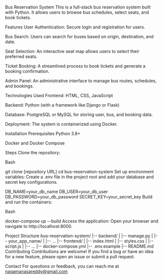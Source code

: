 Bus Reservation System
This is a full-stack bus reservation system built with Python. It allows users to browse bus schedules, select seats, and book tickets.

Features
User Authentication: Secure login and registration for users.

Bus Search: Users can search for buses based on origin, destination, and date.

Seat Selection: An interactive seat map allows users to select their preferred seats.

Ticket Booking: A streamlined process to book tickets and generate a booking confirmation.

Admin Panel: An administrative interface to manage bus routes, schedules, and bookings.

Technologies Used
Frontend: HTML, CSS, JavaScript

Backend: Python (with a framework like Django or Flask)

Database: PostgreSQL or MySQL for storing user, bus, and booking data.

Deployment: The system is containerized using Docker.

Installation
Prerequisites
Python 3.8+

Docker and Docker Compose

Steps
Clone the repository:

Bash

git clone [repository URL]
cd bus-reservation-system
Set up environment variables:
Create a .env file in the project root and add your database and secret key configurations.

DB_NAME=your_db_name
DB_USER=your_db_user
DB_PASSWORD=your_db_password
SECRET_KEY=your_secret_key
Build and run the containers:

Bash

docker-compose up --build
Access the application:
Open your browser and navigate to http://localhost:8000.

Project Structure
bus-reservation-system/
|-- backend/
|   |-- manage.py
|   |-- your_app_name/
|   |-- ...
|-- frontend/
|   |-- index.html
|   |-- styles.css
|   |-- script.js
|   |-- ...
|-- docker-compose.yml
|-- .env.example
|-- README.md
Contributing
Contributions are welcome! If you find a bug or have an idea for a new feature, please open an issue or submit a pull request.

Contact
For questions or feedback, you can reach me at nagamanasareddy@gmail.com 
